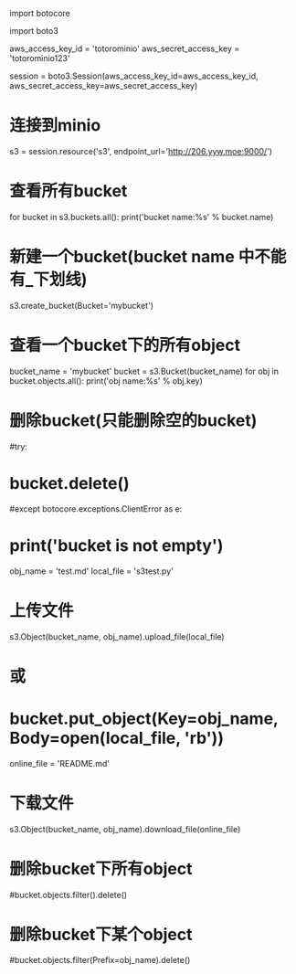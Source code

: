 import botocore

import boto3

aws_access_key_id = 'totorominio'
aws_secret_access_key = 'totorominio123'

session = boto3.Session(aws_access_key_id=aws_access_key_id, aws_secret_access_key=aws_secret_access_key)

# 连接到minio
s3 = session.resource('s3', endpoint_url='http://206.yyw.moe:9000/')

# 查看所有bucket
for bucket in s3.buckets.all():
    print('bucket name:%s' % bucket.name)

# 新建一个bucket(bucket name 中不能有_下划线)
s3.create_bucket(Bucket='mybucket')

# 查看一个bucket下的所有object
bucket_name = 'mybucket'
bucket = s3.Bucket(bucket_name)
for obj in bucket.objects.all():
    print('obj name:%s' % obj.key)

# 删除bucket(只能删除空的bucket)
#try:
#    bucket.delete()
#except botocore.exceptions.ClientError as e:
#    print('bucket is not empty')

obj_name = 'test.md'
local_file = 's3test.py'
# 上传文件
s3.Object(bucket_name, obj_name).upload_file(local_file)
# 或
# bucket.put_object(Key=obj_name, Body=open(local_file, 'rb'))

online_file = 'README.md'
# 下载文件
s3.Object(bucket_name, obj_name).download_file(online_file)

# 删除bucket下所有object
#bucket.objects.filter().delete()

# 删除bucket下某个object
#bucket.objects.filter(Prefix=obj_name).delete()

